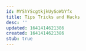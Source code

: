 ```yaml
---
id: MYShYScgtkjkUySoWbYfx
title: Tips Tricks and Hacks
desc: ''
updated: 1641414621386
created: 1641414621386
stub: true
---
```


